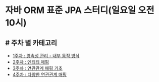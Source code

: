 # 자바 ORM 표준 JPA 스터디(일요일 오전 10시)

## # 주차 별 카테고리
- [1주차 : 영속성 관리 - 내부 동작 방식](https://github.com/kimsunho940904/jpaBasic/wiki/%5BJPA%5D-%08%EC%98%81%EC%86%8D%EC%84%B1-%EA%B4%80%EB%A6%AC---%EB%82%B4%EB%B6%80-%EB%8F%99%EC%9E%91-%EB%B0%A9%EC%8B%9D-%EC%A0%95%EB%A6%AC)
- [2주차 : 엔티티 매핑](https://github.com/kimsunho940904/jpaBasic/wiki/%5BJPA%5D-%EC%97%94%ED%8B%B0%ED%8B%B0-%EB%A7%A4%ED%95%91)
- [3주차 : 연관관계 매핑 기초](https://github.com/kimsunho940904/jpaBasic/wiki/%5BJPA%5D-%EC%97%B0%EA%B4%80%EA%B4%80%EA%B3%84-%EB%A7%A4%ED%95%91-%EA%B8%B0%EC%B4%88)
- [4주차 : 다양한 연관관계 매핑](https://github.com/kimsunho940904/jpaBasic/wiki/%5BJPA%5D-%EB%8B%A4%EC%96%91%ED%95%9C-%EC%97%B0%EA%B4%80%EA%B4%80%EA%B3%84-%EB%A7%A4%ED%95%91)
